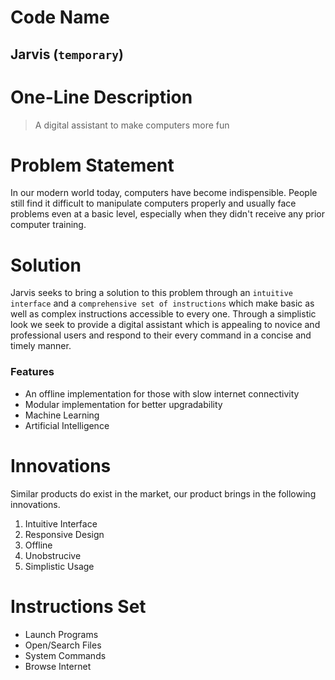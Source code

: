# Code Name
## **Jarvis**   (`temporary`)

# One-Line Description 
> A digital assistant to make computers more fun 

# Problem Statement 
In our modern world today, computers have become indispensible. People still find it difficult to manipulate computers properly and usually face problems even at a basic level, especially when they didn't receive any prior computer training.

# Solution 
Jarvis seeks to bring a solution to this problem through an `intuitive interface` and a `comprehensive set of instructions` which make basic as well as complex instructions accessible to every one. Through a simplistic look we seek to provide a digital assistant which is appealing to novice and professional users and respond to their every command in a concise and timely manner.

### Features 
 - An offline implementation for those with slow internet connectivity
 - Modular implementation for better upgradability 
 - Machine Learning 
 - Artificial Intelligence

# Innovations 
Similar products do exist in the market, our product brings in the following innovations.
1. Intuitive Interface
2. Responsive Design
3. Offline 
4. Unobstrucive
5. Simplistic Usage

# Instructions Set
+ Launch Programs
+ Open/Search Files
+ System Commands
+ Browse Internet
